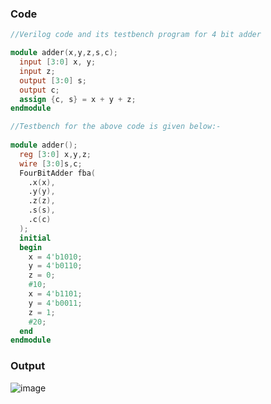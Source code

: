 ### Code
```Verilog
//Verilog code and its testbench program for 4 bit adder

module adder(x,y,z,s,c);
  input [3:0] x, y;  
  input z;         
  output [3:0] s;   
  output c;        
  assign {c, s} = x + y + z;
endmodule

//Testbench for the above code is given below:-
 
module adder();
  reg [3:0] x,y,z;
  wire [3:0]s,c;
  FourBitAdder fba(
    .x(x),
    .y(y),
    .z(z),
    .s(s),
    .c(c)
  );
  initial 
  begin
    x = 4'b1010;
    y = 4'b0110;
    z = 0;
    #10; 
    x = 4'b1101;
    y = 4'b0011;
    z = 1;
    #20;
  end
endmodule
```

### Output
![image](https://github.com/userofmeet27/Verilog/assets/154442221/4933847c-ef1f-43b6-bbc0-bbc82177a940)

